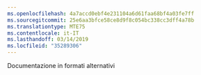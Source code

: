 ```yaml
---
ms.openlocfilehash: 4a7accd0ebf4e231104a6d61faa68bf4a03fe7ff
ms.sourcegitcommit: 25e6aa3bfce58ce8d9f8c054bc338cc3dff4a78b
ms.translationtype: MTE75
ms.contentlocale: it-IT
ms.lasthandoff: 03/14/2019
ms.locfileid: "35289306"
---
```

Documentazione in formati alternativi
